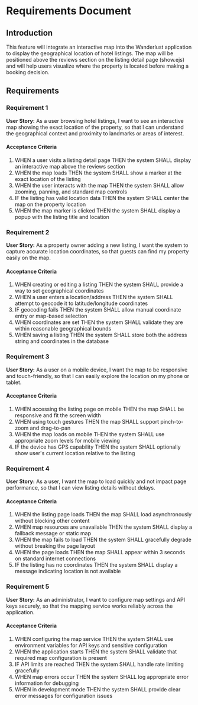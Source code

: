 # Requirements Document

## Introduction

This feature will integrate an interactive map into the Wanderlust application to display the geographical location of hotel listings. The map will be positioned above the reviews section on the listing detail page (show.ejs) and will help users visualize where the property is located before making a booking decision.

## Requirements

### Requirement 1

**User Story:** As a user browsing hotel listings, I want to see an interactive map showing the exact location of the property, so that I can understand the geographical context and proximity to landmarks or areas of interest.

#### Acceptance Criteria

1. WHEN a user visits a listing detail page THEN the system SHALL display an interactive map above the reviews section
2. WHEN the map loads THEN the system SHALL show a marker at the exact location of the listing
3. WHEN the user interacts with the map THEN the system SHALL allow zooming, panning, and standard map controls
4. IF the listing has valid location data THEN the system SHALL center the map on the property location
5. WHEN the map marker is clicked THEN the system SHALL display a popup with the listing title and location

### Requirement 2

**User Story:** As a property owner adding a new listing, I want the system to capture accurate location coordinates, so that guests can find my property easily on the map.

#### Acceptance Criteria

1. WHEN creating or editing a listing THEN the system SHALL provide a way to set geographical coordinates
2. WHEN a user enters a location/address THEN the system SHALL attempt to geocode it to latitude/longitude coordinates
3. IF geocoding fails THEN the system SHALL allow manual coordinate entry or map-based selection
4. WHEN coordinates are set THEN the system SHALL validate they are within reasonable geographical bounds
5. WHEN saving a listing THEN the system SHALL store both the address string and coordinates in the database

### Requirement 3

**User Story:** As a user on a mobile device, I want the map to be responsive and touch-friendly, so that I can easily explore the location on my phone or tablet.

#### Acceptance Criteria

1. WHEN accessing the listing page on mobile THEN the map SHALL be responsive and fit the screen width
2. WHEN using touch gestures THEN the map SHALL support pinch-to-zoom and drag-to-pan
3. WHEN the map loads on mobile THEN the system SHALL use appropriate zoom levels for mobile viewing
4. IF the device has GPS capability THEN the system SHALL optionally show user's current location relative to the listing

### Requirement 4

**User Story:** As a user, I want the map to load quickly and not impact page performance, so that I can view listing details without delays.

#### Acceptance Criteria

1. WHEN the listing page loads THEN the map SHALL load asynchronously without blocking other content
2. WHEN map resources are unavailable THEN the system SHALL display a fallback message or static map
3. WHEN the map fails to load THEN the system SHALL gracefully degrade without breaking the page layout
4. WHEN the page loads THEN the map SHALL appear within 3 seconds on standard internet connections
5. IF the listing has no coordinates THEN the system SHALL display a message indicating location is not available

### Requirement 5

**User Story:** As an administrator, I want to configure map settings and API keys securely, so that the mapping service works reliably across the application.

#### Acceptance Criteria

1. WHEN configuring the map service THEN the system SHALL use environment variables for API keys and sensitive configuration
2. WHEN the application starts THEN the system SHALL validate that required map configuration is present
3. IF API limits are reached THEN the system SHALL handle rate limiting gracefully
4. WHEN map errors occur THEN the system SHALL log appropriate error information for debugging
5. WHEN in development mode THEN the system SHALL provide clear error messages for configuration issues